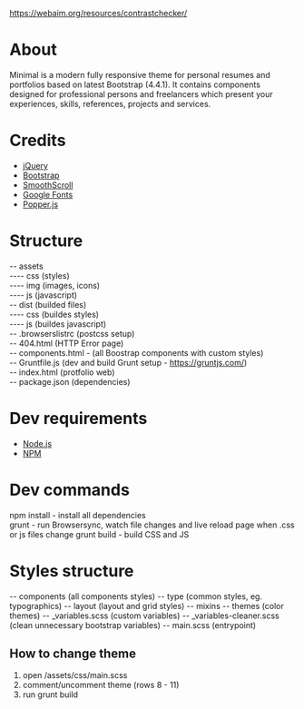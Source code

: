 https://webaim.org/resources/contrastchecker/

# About
Minimal is a modern fully responsive theme for personal resumes and portfolios based on latest Bootstrap (4.4.1).
It contains components designed for professional persons and freelancers which present your experiences, skills, references, projects and services.

# Credits
- [jQuery](https://jquery.com/)
- [Bootstrap](https://getbootstrap.com/)
- [SmoothScroll](http://iamdustan.com/smoothscroll/)
- [Google Fonts](https://www.google.com/fonts)
- [Popper.js](https://popper.js.org/)

# Structure
-- assets  
---- css (styles)  
---- img (images, icons)  
---- js (javascript)  
-- dist (builded files)  
---- css (buildes styles)  
---- js  (buildes javascript)  
-- .browserslistrc (postcss setup)    
-- 404.html (HTTP Error page)  
-- components.html - (all Boostrap components with custom styles)  
-- Gruntfile.js (dev and build Grunt setup - https://gruntjs.com/)  
-- index.html (protfolio web)  
-- package.json (dependencies) 

# Dev requirements
- [Node.js](https://nodejs.org/)  
- [NPM](https://www.npmjs.com/)  

# Dev commands
npm install - install all dependencies   
grunt - run Browsersync, watch file changes and live reload page when .css or js files change
grunt build - build CSS and JS

# Styles structure
-- components (all components styles)
-- type (common styles, eg. typographics)
-- layout (layout and grid styles)
-- mixins
-- themes (color themes)
-- _variables.scss (custom variables)
-- _variables-cleaner.scss (clean unnecessary bootstrap variables)
-- main.scss (entrypoint)

## How to change theme
1. open /assets/css/main.scss
2. comment/uncomment theme (rows 8 - 11)
3. run grunt build
